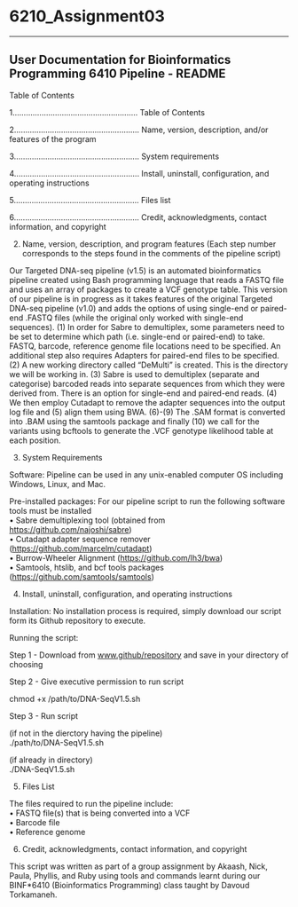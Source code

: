 # 6210_Assignment03
-------------------------------------------------------------------------------------------------------------------------------
User Documentation for Bioinformatics Programming 6410 Pipeline - README 
--------------------------------------------------------------------------------------------------------------------------------

Table of Contents 

1........................................................ Table of Contents 

2........................................................ Name, version, description, and/or features of the program

3........................................................ System requirements

4........................................................ Install, uninstall, configuration, and operating instructions

5........................................................ Files list

6........................................................ Credit, acknowledgments, contact information, and copyright



2. Name, version, description, and program features 
(Each step number corresponds to the steps found in the comments of the pipeline script)

Our Targeted DNA-seq pipeline (v1.5) is an automated bioinformatics pipeline created using Bash programming language that reads a FASTQ file and uses an array of packages to create a VCF genotype table. This version of our pipeline is in progress as it takes features of the original Targeted DNA-seq pipeline (v1.0) and adds the options of using single-end or paired-end .FASTQ files (while the original only worked with single-end sequences). (1) In order for Sabre to demultiplex, some parameters need to be set to determine which path (i.e. single-end or paired-end) to take. FASTQ, barcode, reference genome file locations need to be specified. An additional step also requires Adapters for paired-end files to be specified. (2) A new working directory called “DeMulti” is created. This is the directory we will be working in. (3) Sabre is used to demultiplex (separate and categorise) barcoded reads into separate sequences from which they were derived from. There is an option for single-end and paired-end reads. (4) We then employ Cutadapt to remove the adapter sequences into the output log file and (5) align them using BWA. (6)-(9) The .SAM format is converted into .BAM using the samtools package and finally (10) we call for the variants using bcftools to generate the .VCF genotype likelihood table at each position.



3. System Requirements 

Software: 
Pipeline can be used in any unix-enabled computer OS including Windows, Linux, and Mac.

Pre-installed packages: 
For our pipeline script to run the following software tools must be installed   
•	Sabre demultiplexing tool (obtained from https://github.com/najoshi/sabre)  
•	Cutadapt adapter sequence remover (https://github.com/marcelm/cutadapt)   
•	Burrow-Wheeler Alignment (https://github.com/lh3/bwa)   
•	Samtools, htslib, and bcf tools packages (https://github.com/samtools/samtools) 



4. Install, uninstall, configuration, and operating instructions

Installation: 
No installation process is required, simply download our script form its Github repository to execute.

Running the script:  

Step 1 - Download from www.github/repository and save in your directory of choosing 

Step 2 - Give executive permission to run script

chmod +x /path/to/DNA-SeqV1.5.sh  

Step 3 - Run script 
  
(if not in the dierctory having the pipeline)   
./path/to/DNA-SeqV1.5.sh

(if already in directory)   
./DNA-SeqV1.5.sh



5. Files List

The files required to run the pipeline include:   
•	FASTQ file(s) that is being converted into a VCF  
•	Barcode file  
•	Reference genome  



6. Credit, acknowledgments, contact information, and copyright

This script was written as part of a group assignment by Akaash, Nick, Paula, Phyllis, and Ruby using tools and commands learnt during our BINF*6410 (Bioinformatics Programming) class taught by Davoud Torkamaneh.
